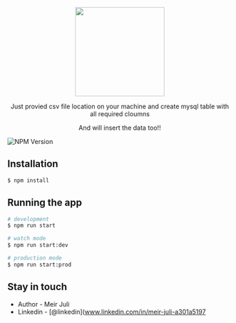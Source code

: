 <p align="center">
  <img src="https://www.teamdesk.net/blog/wp-content/uploads/2022/02/csv-td.png" width="200" />
</p>


  <p align="center">Just provied csv file location on your machine and create mysql table with all required cloumns  </p>
  <p align="center" style={color:'red'}> And will insert the data too!!</p>
  <img src="https://cdn2.iconfinder.com/data/icons/social-media-2285/512/1_Linkedin_unofficial_colored_svg-512.png" alt="NPM Version" />

## Installation

```bash
$ npm install
```

## Running the app

```bash
# development
$ npm run start

# watch mode
$ npm run start:dev

# production mode
$ npm run start:prod
```

## Stay in touch

- Author - Meir Juli
- Linkedin - [@linkedin](www.linkedin.com/in/meir-juli-a301a5197
